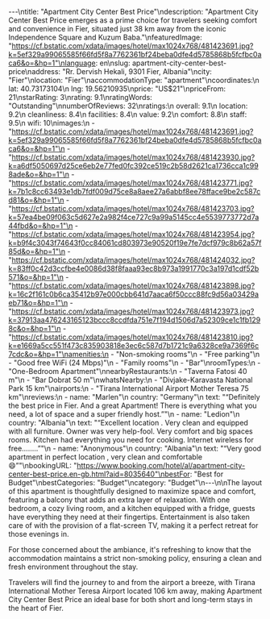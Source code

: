 ---\ntitle: "Apartment City Center Best Price"\ndescription: "Apartment City Center Best Price emerges as a prime choice for travelers seeking comfort and convenience in Fier, situated just 38 km away from the iconic Independence Square and Kuzum Baba."\nfeaturedImage: "https://cf.bstatic.com/xdata/images/hotel/max1024x768/481423691.jpg?k=5ef329a99065585f66fd5f8a7762361bf24beba0dfe4d5785868b5fcfbc0aca6&o=&hp=1"\nlanguage: en\nslug: apartment-city-center-best-price\naddress: "Rr. Dervish Hekali, 9301 Fier, Albania"\ncity: "Fier"\nlocation: "Fier"\naccommodationType: "apartment"\ncoordinates:\n  lat: 40.73173104\n  lng: 19.56210935\nprice: "US$21"\npriceFrom: 21\nstarRating: 3\nrating: 9.1\nratingWords: "Outstanding"\nnumberOfReviews: 32\nratings:\n  overall: 9.1\n  location: 9.2\n  cleanliness: 8.4\n  facilities: 8.4\n  value: 9.2\n  comfort: 8.8\n  staff: 9.5\n  wifi: 10\nimages:\n  - "https://cf.bstatic.com/xdata/images/hotel/max1024x768/481423691.jpg?k=5ef329a99065585f66fd5f8a7762361bf24beba0dfe4d5785868b5fcfbc0aca6&o=&hp=1"\n  - "https://cf.bstatic.com/xdata/images/hotel/max1024x768/481423930.jpg?k=a6df5050697d25ce6eb2e77fed0fc392ce519c2b58d2621ca1736cca1c998ade&o=&hp=1"\n  - "https://cf.bstatic.com/xdata/images/hotel/max1024x768/481423771.jpg?k=7b1c8cc63493e1db7fdf009d75ce8a8aee27a6abbf8ee78fface9be2c587cd81&o=&hp=1"\n  - "https://cf.bstatic.com/xdata/images/hotel/max1024x768/481423703.jpg?k=57ea4be09f063c5d627e2a982f4ce727c9a99a5145cc4e5539773772d7a44fbd&o=&hp=1"\n  - "https://cf.bstatic.com/xdata/images/hotel/max1024x768/481423954.jpg?k=b9f4c3043f74643f0cc84061cd803973e90520f19e7fe7dcf979c8b62a57f85d&o=&hp=1"\n  - "https://cf.bstatic.com/xdata/images/hotel/max1024x768/481424032.jpg?k=83ff0c42d3ccfbe4e0086d38f8faaa93ec8b973a1991770c3a197d1cdf52b571&o=&hp=1"\n  - "https://cf.bstatic.com/xdata/images/hotel/max1024x768/481423898.jpg?k=16c2f161c0b6ca35412b97e000cbb641d7aaca6f50ccc88fc9d56a03429aeb71&o=&hp=1"\n  - "https://cf.bstatic.com/xdata/images/hotel/max1024x768/481423973.jpg?k=37913aa476243165123bccc8ccdfda751e7f194d1506d7a52309ce1c1fb1298c&o=&hp=1"\n  - "https://cf.bstatic.com/xdata/images/hotel/max1024x768/481423810.jpg?k=e1669a5cc551f473c835903818e3ec6c587d7b1721c9a6328ce9a7369f6c7cdc&o=&hp=1"\namenities:\n  - "Non-smoking rooms"\n  - "Free parking"\n  - "Good free WiFi (24 Mbps)"\n  - "Family rooms"\n  - "Bar"\nroomTypes:\n  - "One-Bedroom Apartment"\nnearbyRestaurants:\n  - "Taverna Fatosi 40 m"\n  - "Bar Dobrat 50 m"\nwhatsNearby:\n  - "Divjake-Karavasta National Park 15 km"\nairports:\n  - "Tirana International Airport Mother Teresa 75 km"\nreviews:\n  - name: "Marlen"\n    country: "Germany"\n    text: "“Definitely the best price in Fier.
And a great Apartment!
There is everything what you need, a lot of space and a super friendly host.”"\n  - name: "Ledion"\n    country: "Albania"\n    text: "“Excellent location . Very clean and equipped with all furniture. Owner was very help-fool. Very comfort and big spaces rooms. Kitchen had everything you need for cooking. Internet wireless for free........”"\n  - name: "Anonymous"\n    country: "Albania"\n    text: "“Very good apartment in perfect location , very clean and comfortable 😄”"\nbookingURL: "https://www.booking.com/hotel/al/apartment-city-center-best-price.en-gb.html?aid=8035640"\nbestFor: "Best for Budget"\nbestCategories: "Budget"\ncategory: "Budget"\n---\n\nThe layout of this apartment is thoughtfully designed to maximize space and comfort, featuring a balcony that adds an extra layer of relaxation. With one bedroom, a cozy living room, and a kitchen equipped with a fridge, guests have everything they need at their fingertips. Entertainment is also taken care of with the provision of a flat-screen TV, making it a perfect retreat for those evenings in.

For those concerned about the ambiance, it's refreshing to know that the accommodation maintains a strict non-smoking policy, ensuring a clean and fresh environment throughout the stay.

Travelers will find the journey to and from the airport a breeze, with Tirana International Mother Teresa Airport located 106 km away, making Apartment City Center Best Price an ideal base for both short and long-term stays in the heart of Fier.